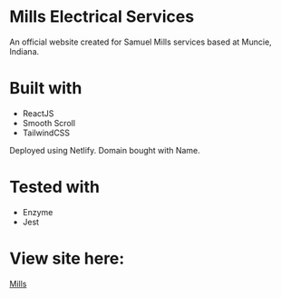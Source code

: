 # Mills Electrical Services 

An official website created for Samuel Mills services based at Muncie, Indiana. 

# Built with

- ReactJS
- Smooth Scroll
- TailwindCSS

Deployed using Netlify. Domain bought with Name.

# Tested with

- Enzyme
- Jest

# View site here:

[Mills](https://mills-electric-service.com/)